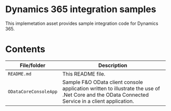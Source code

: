 <!--
---
page_type: sample
languages:
- c#
products:
- dynamics-365
description: "Dynamics 365 integration samples"
urlFragment: "d365-integration-samples"
---
-->
# Dynamics 365 integration samples

This implemetation asset provides sample integration code for Dynamics 365.

# Contents
| File/folder | Description |
|-------------|-------------|
| `README.md` | This README file. |
| `ODataCoreConsoleApp` | Sample F&O OData client console application written to illustrate the use of .Net Core and the OData Connected Service in a client application. |
